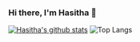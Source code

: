 ### Hi there, I'm Hasitha 👋

[![Hasitha's github stats](https://github-readme-stats.vercel.app/api?username=Hasitha-Sue)](https://github.com/anuraghazra/github-readme-stats)
![Top Langs](https://github-readme-stats.vercel.app/api/top-langs/?username=Hasitha-Sue&layout=compact)
<!--🔭  I’m currently focusing on my research and academics.-->

<!--
**Hasitha-Sue/Hasitha-Sue** is a ✨ _special_ ✨ repository because its `README.md` (this file) appears on your GitHub profile.

Here are some ideas to get you started:

- 🔭 I’m currently working on ...
- 🌱 I’m currently learning ...
- 👯 I’m looking to collaborate on ...
- 🤔 I’m looking for help with ...
- 💬 Ask me about ...
- 📫 How to reach me: ...
- 😄 Pronouns: ...
- ⚡ Fun fact: ...
-->
